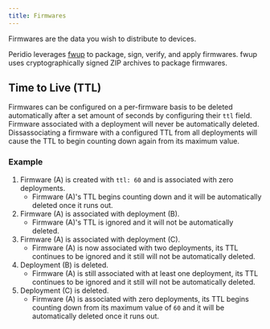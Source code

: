 ```yaml
---
title: Firmwares
---
```


Firmwares are the data you wish to distribute to devices.

Peridio leverages [fwup](https://github.com/fwup-home/fwup) to package, sign, verify, and apply firmwares. fwup uses cryptographically signed ZIP archives to package firmwares.

## Time to Live (TTL)

Firmwares can be configured on a per-firmware basis to be deleted automatically after a set amount of seconds by configuring their `ttl` field. Firmware associated with a deployment will never be automatically deleted. Dissassociating a firmware with a configured TTL from all deployments will cause the TTL to begin counting down again from its maximum value.

### Example

1. Firmware (A) is created with `ttl: 60` and is associated with zero deployments.
    - Firmware (A)'s TTL begins counting down and it will be automatically deleted once it runs out.
2. Firmware (A) is associated with deployment (B).
    - Firmware (A)'s TTL is ignored and it will not be automatically deleted.
3. Firmware (A) is associated with deployment (C).
    - Firmware (A) is now associated with two deployments, its TTL continues to be ignored and it still will not be automatically deleted.
4. Deployment (B) is deleted.
    - Firmware (A) is still associated with at least one deployment, its TTL continues to be ignored and it still will not be automatically deleted.
5. Deployment (C) is deleted.
    - Firmware (A) is associated with zero deployments, its TTL begins counting down from its maximum value of `60` and it will be automatically deleted once it runs out.
